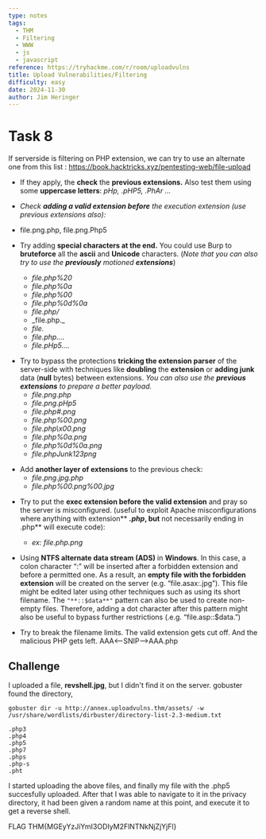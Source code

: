 ```yaml
---
type: notes
tags:
  - THM
  - Filtering
  - WWW
  - js
  - javascript
reference: https://tryhackme.com/r/room/uploadvulns
title: Upload Vulnerabilities/Filtering
difficulty: easy
date: 2024-11-30
author: Jim Heringer
---
```

# Task 8
If serverside is filtering on PHP extension, we can try to use an alternate one from this list : <https://book.hacktricks.xyz/pentesting-web/file-upload>

- If they apply, the **check** the **previous extensions.** Also test them using some **uppercase letters**: _pHp, .pHP5, .PhAr ..._
    
- _Check_ _**adding a valid extension before**_ _the execution extension (use previous extensions also):_
 * file.png.php, file.png.Php5

 * Try adding **special characters at the end.** You could use Burp to **bruteforce** all the **ascii** and **Unicode** characters. (_Note that you can also try to use the_ _**previously**_ _motioned_ _**extensions**_)
	- _file.php%20_
	- _file.php%0a_
	- _file.php%00_
	- _file.php%0d%0a_
	- _file.php/_
	- _file.php.\_
	- _file._
	- _file.php...._
	- _file.pHp5...._        

- Try to bypass the protections **tricking the extension parser** of the server-side with techniques like **doubling** the **extension** or **adding junk** data (**null** bytes) between extensions. _You can also use the_ _**previous extensions**_ _to prepare a better payload._
	 - _file.png.php_
	- _file.png.pHp5_
	- _file.php#.png_
	- _file.php%00.png_
	- _file.php\x00.png_
	- _file.php%0a.png_
	- _file.php%0d%0a.png_
	- _file.phpJunk123png_      
 
* Add **another layer of extensions** to the previous check:
	- _file.png.jpg.php_
     - _file.php%00.png%00.jpg_

- Try to put the **exec extension before the valid extension** and pray so the server is misconfigured. (useful to exploit Apache misconfigurations where anything with extension** _**.php**_**, but** not necessarily ending in .php** will execute code):
    - _ex: file.php.png_
- Using **NTFS alternate data stream (ADS)** in **Windows**. In this case, a colon character “:” will be inserted after a forbidden extension and before a permitted one. As a result, an **empty file with the forbidden extension** will be created on the server (e.g. “file.asax:.jpg”). This file might be edited later using other techniques such as using its short filename. The  `"**::$data**"`   pattern can also be used to create non-empty files. Therefore, adding a dot character after this pattern might also be useful to bypass further restrictions (.e.g. “file.asp::$data.”)
    
- Try to break the filename limits. The valid extension gets cut off. And the malicious PHP gets left. AAA<--SNIP-->AAA.php

## Challenge
I uploaded a file, **revshell.jpg**, but I didn't find it on the server.
gobuster found the directory, 
```shell
gobuster dir -u http://annex.uploadvulns.thm/assets/ -w /usr/share/wordlists/dirbuster/directory-list-2.3-medium.txt
```

```shell
.php3
.php4
.php5
.php7
.phps 
.php-s 
.pht

```

I started uploading the above files, and finally my file with the .php5 succesfully uploaded.
After that I was able to navigate to it in the privacy directory, it had been given a random name at this point, and execute it to get a reverse shell.

FLAG THM{MGEyYzJiYmI3ODIyM2FlNTNkNjZjYjFl}
